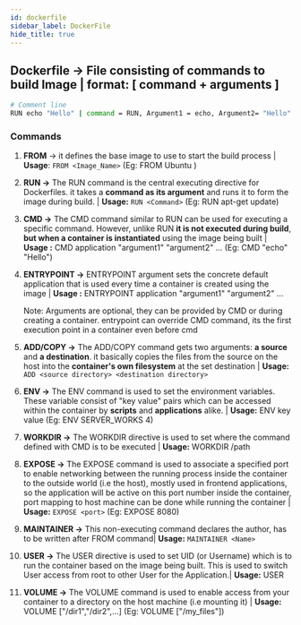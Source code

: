 ```yaml
---
id: dockerfile
sidebar_label: DockerFile
hide_title: true
---
```


## **Dockerfile → File consisting of c**ommands to build Image | format: [ command + arguments ]

```bash
# Comment line
RUN echo "Hello" | command = RUN, Argument1 = echo, Argument2= "Hello"
```

### Commands

1. **FROM** → it defines the base image to use to start the build process | **Usage**: ```FROM <Image_Name>``` (Eg:  FROM Ubuntu )
2. **RUN →** The RUN command is the central executing directive for Dockerfiles. it takes a **command as its argument** and runs it to form the image during build. | **Usage:** ```RUN <Command>``` (Eg: RUN apt-get update)
3. **CMD →** The CMD command similar to RUN can be used for executing a specific command. However, unlike RUN **it is not executed during build**, **but when a container is instantiated** using the image being built | **Usage :** CMD application "argument1" "argument2" ... (Eg: CMD "echo" "Hello")
4. **ENTRYPOINT →** ENTRYPOINT argument sets the concrete default application that is used every time a container is created using the image | **Usage :** ENTRYPOINT application "argument1" "argument2" ... 
    
    Note: Arguments are optional, they can be provided by CMD or during creating a container.
    entrypoint can override CMD command, its the first execution point in a container even before cmd
    
5. **ADD/COPY →** The ADD/COPY command gets two arguments: **a source** and **a destination**. it basically copies the files from the source on the host into the **container's own filesystem** at the set destination | **Usage:** ```ADD <source directory> <destination directory>```
6. **ENV →** The ENV command is used to set the environment variables. These variable consist of "key value" pairs which can be accessed within the container by **scripts** and **applications** alike. | **Usage:** ENV key value (Eg: ENV SERVER_WORKS 4)
7. **WORKDIR →** The WORKDIR directive is used to set where the command defined with CMD is to be executed | **Usage:** WORKDIR /path
8. **EXPOSE →** The EXPOSE command is used to associate a specified port to enable networking between the running process inside the container to the outside world (i.e the host), mostly used in frontend applications, so the application will be active on this port number inside the container, port mapping to host machine can be done while running the container | **Usage:** ```EXPOSE <port>``` (Eg: EXPOSE 8080)
9. **MAINTAINER →** This non-executing command declares the author, has to be written after FROM command| **Usage:** ```MAINTAINER <Name>```
10. **USER →** The USER directive is used to set UID (or Username) which is to run the container based on the image being built. This is used to switch User access from root to other User for the Application.| **Usage:** USER <UID/>
11. **VOLUME →** The VOLUME command is used to enable access from your container to a directory on the host machine (i.e mounting it) | **Usage:** VOLUME ["/dir1","/dir2",...] (Eg: VOLUME ["/my_files"])